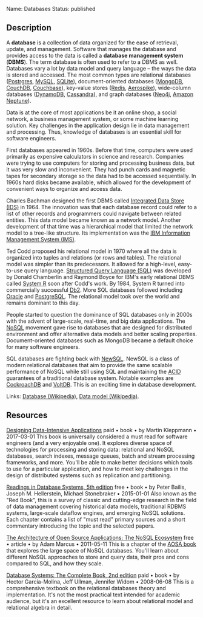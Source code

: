 Name: Databases
Status: published

## Description

A **database** is a collection of data organized for the ease of retrieval, update, and management. Software that manages the database and provides access to the data is called a **database management system** (**DBMS**). The term database is often used to refer to a DBMS as well. Databases vary a lot by data model and query language – the ways the data is stored and accessed. The most common types are relational databases ([Postrgres](https://en.wikipedia.org/wiki/PostgreSQL), [MySQL](https://en.wikipedia.org/wiki/MySQL), [SQLite](https://en.wikipedia.org/wiki/SQLite)), document-oriented databases ([MongoDB](https://en.wikipedia.org/wiki/MongoDB), [CouchDB](https://en.wikipedia.org/wiki/Apache_CouchDB), [Couchbase](https://en.wikipedia.org/wiki/Couchbase_Server)), key-value stores ([Redis](https://en.wikipedia.org/wiki/Redis), [Aerospike](https://en.wikipedia.org/wiki/Aerospike_(database))), wide-column databases ([DynamoDB](https://en.wikipedia.org/wiki/Amazon_DynamoDB), [Cassandra](https://en.wikipedia.org/wiki/Apache_Cassandra)), and graph databases ([Neo4j](https://en.wikipedia.org/wiki/Neo4j), [Amazon Neptune](https://en.wikipedia.org/wiki/Amazon_Neptune)).

Data is at the core of most applications be it an online shop, a social network, a business management system, or some machine learning solution. Key challenges in the application design lie in data management and processing. Thus, knowledge of databases is an essential skill for software engineers.

First databases appeared in 1960s. Before that time, computers were used primarily as expensive calculators in science and research. Companies were trying to use computers for storing and processing business data, but it was very slow and inconvenient. They had punch cards and magnetic tapes for secondary storage so the data had to be accessed sequentially. In 1960s hard disks became available, which allowed for the development of convenient ways to organize and access data.

Charles Bachman designed the first DBMS called [Integrated Data Store (IDS)](https://en.wikipedia.org/wiki/Integrated_Data_Store) in 1964. The innovation was that each database record could refer to a list of other records and programmers could navigate between related entities. This data model became known as a network model. Another development of that time was a hierarchical model that limited the network model to a tree-like structure. Its implementation was the [IBM Information Management System (IMS)](https://en.wikipedia.org/wiki/IBM_Information_Management_System).

Ted Codd proposed his relational model in 1970 where all the data is organized into tuples and relations (or rows and tables). The relational model was simpler than its predecessors. It allowed for a high-level, easy-to-use query language. [Structured Query Language (SQL)](https://en.wikipedia.org/wiki/SQL) was developed by Donald Chamberlin and Raymond Boyce for IBM's early relational DBMS called [System R](https://en.wikipedia.org/wiki/IBM_System_R) soon after Codd's work. By 1984, System R turned into commercially successful [Db2](https://en.wikipedia.org/wiki/IBM_Db2). More SQL databases followed including [Oracle](https://en.wikipedia.org/wiki/Oracle_Database) and [PostgreSQL](https://en.wikipedia.org/wiki/PostgreSQL). The relational model took over the world and remains dominant to this day.

People started to question the dominance of SQL databases only in 2000s with the advent of large-scale, real-time, and big data applications. The [NoSQL](https://en.wikipedia.org/wiki/NoSQL) movement gave rise to databases that are designed for distributed environment and offer alternative data models and better scaling properties. Document-oriented databases such as MongoDB became a default choice for many software engineers.

SQL databases are fighting back with [NewSQL](https://en.wikipedia.org/wiki/NewSQL "NewSQL"). NewSQL is a class of modern relational databases that aim to provide the same scalable performance of NoSQL while still using SQL and maintaining the [ACID](https://en.wikipedia.org/wiki/ACID_(computer_science) "ACID (computer science)") guarantees of a traditional database system. Notable examples are [CockroachDB](https://en.wikipedia.org/wiki/CockroachDB "CockroachDB") and [VoltDB](https://en.wikipedia.org/wiki/VoltDB). This is an exciting time in database development.

Links: [Database (Wikipedia)](https://en.wikipedia.org/wiki/Database), [Data model (Wikipedia)](https://en.wikipedia.org/wiki/Data_model).

## Resources

[Designing Data-Intensive Applications](https://www.oreilly.com/library/view/designing-data-intensive-applications/9781491903063/)
paid • book • by Martin Kleppmann • 2017-03-01
This book is universally considered a must read for software engineers (and a very enjoyable one). It explores diverse space of technologies for processing and storing data: relational and NoSQL databases, search indexes, message queues, batch and stream processing frameworks, and more. You'll be able to make better decisions which tools to use for a particular application, and how to meet key challenges in the design of distributed systems such as replication and partitioning.

[Readings in Database Systems, 5th edition](http://www.redbook.io/)
free • book • by Peter Bailis, Joseph M. Hellerstein, Michael Stonebraker • 2015-01-01
Also known as the "Red Book", this is a survey of classic and cutting-edge research in the field of data management covering historical data models, traditional RDBMS systems, large-scale dataflow engines, and emerging NoSQL solutions. Each chapter contains a list of "must read" primary sources and a short commentary introducing the topic and the selected papers.

[The Architecture of Open Source Applications: The NoSQL Ecosystem](http://aosabook.org/en/nosql.html)
free • article • by Adam Marcus • 2011-05-11
This is a chapter of the [AOSA book](http://aosabook.org/en/index.html) that explores the large space of NoSQL databases. You'll learn about different NoSQL approaches to store and query data, their pros and cons compared to SQL, and how they scale.

[Database Systems: The Complete Book, 2nd edition](http://infolab.stanford.edu/~ullman/dscb.html)
paid • book • by Hector Garcia-Molina, Jeff Ullman, Jennifer Widom • 2008-06-08
This is a comprehensive textbook on the relational databases theory and implementation. It's not the most practical text intended for academic audience, but it's an excellent resource to learn about relational model and relational algebra in detail.
